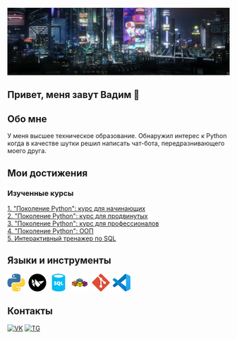 ![Header](https://github.com/makarov-vadim/makarov-vadim/blob/main/assets/header.png)

## Привет, меня завут Вадим 👋

## Обо мне
У меня высшее техническое образование. Обнаружил интерес к Python когда в качестве шутки решил написать чат-бота, передразнивающего моего друга.

## Мои достижения
### Изученные курсы
[1. "Поколение Python": курс для начинающих](https://stepik.org/cert/1596593)  
[2. "Поколение Python": курс для продвинутых](https://stepik.org/cert/2107088)  
[3. "Поколение Python": курс для профессионалов](https://stepik.org/cert/2396524)  
[4. "Поколение Python": ООП](https://stepik.org/cert/2600527)  
[5. Интерактивный тренажер по SQL](https://stepik.org/cert/2761059)  

<!--
## Мои проекты
### 1. Проекты на Python 
1.1 Vk чат-бот, реагирующий на сообщения (в скором времени выложу)  
1.2 Решение задачи о восьми ферзях (в скором времени выложу)  
1.3 Решение задачи о пакете пакетов (в скором времени выложу)  
1.4 Приложение на Android "Relaxing Triangle" (в скором времени выложу)  
1.5 Приложение на Android "Shopping and Desires" (в работе)

### 2. Проекты на VBA
2.1 Игра "Трубы-лесенки" в Excel 😄 (в скором времени выложу)  
2.1 Различные макросы для Solid Works и Excel (работа с атрибутами моделей, составление сводных таблиц)
-->

## Языки и инструменты
<div>
  <img src="https://github.com/makarov-vadim/makarov-vadim/blob/main/assets/python.svg" title="python" alt="python" width="40" height="40"/>&nbsp
  <img src="https://github.com/makarov-vadim/makarov-vadim/blob/main/assets/kivy.svg" title="kivy" alt="kivy" width="40" height="40"/>&nbsp
  <img src="https://github.com/makarov-vadim/makarov-vadim/blob/main/assets/sql.svg" title="sql" alt="sql" width="40" height="40"/>&nbsp
  <img src="https://github.com/makarov-vadim/makarov-vadim/blob/main/assets/vba.svg" title="vba" alt="vba" width="40" height="40"/>&nbsp
    <img src="https://github.com/makarov-vadim/makarov-vadim/blob/main/assets/git.svg" title="git" alt="git" width="40" height="40"/>&nbsp
  <img src="https://github.com/makarov-vadim/makarov-vadim/blob/main/assets/vscode.svg" title="vscode" alt="vscode" width="40" height="40"/>&nbsp

## Контакты
[![VK](https://img.shields.io/badge/-VK-black?style=for-the-badge&logo=VK)](https://vk.com/this_link_is_wrong)
[![TG](https://img.shields.io/badge/-TG-black?style=for-the-badge&logo=telegram)](https://t.me/evph000)

